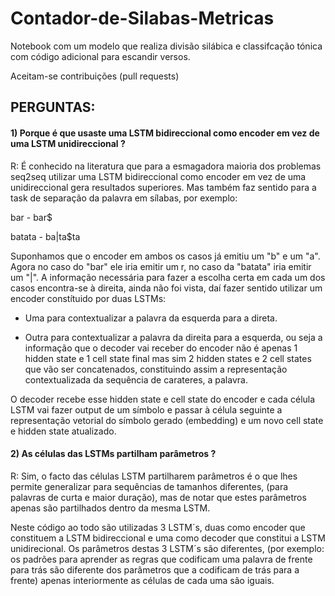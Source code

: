 # Contador-de-Silabas-Metricas
Notebook com um modelo que realiza divisão silábica e classifcação tónica com código adicional para escandir versos.

Aceitam-se contribuições (pull requests)


## PERGUNTAS:

#### 1) Porque é que usaste uma LSTM bidireccional como encoder em vez de uma LSTM unidireccional ?

R: É conhecido na literatura que para a esmagadora maioria dos problemas seq2seq utilizar uma LSTM bidireccional como encoder em vez de uma unidireccional gera resultados superiores. Mas também faz sentido para a task de separação da palavra em sílabas, por exemplo:

bar - bar$

batata - ba|ta$ta

Suponhamos que o encoder em ambos os casos já emitiu um "b" e um "a". Agora no caso do "bar" ele iria emitir um r, no caso da "batata" iria emitir um "|". A informação necessária para fazer a escolha certa em cada um dos casos encontra-se à direita, ainda não foi vista, daí fazer sentido utilizar um encoder constítuido por duas LSTMs: 

- Uma para contextualizar a palavra da esquerda para a direta.

- Outra para contextualizar a palavra da direita para a esquerda, ou seja  a informação que o decoder vai receber do encoder não é apenas 1 hidden state e 1 cell state final mas sim 2 hidden states e 2 cell states que vão ser concatenados, constituindo assim a representação contextualizada da sequência de carateres, a palavra.

O decoder recebe esse hidden state e cell state do encoder e cada célula LSTM vai fazer output de um símbolo e passar à célula seguinte a representação vetorial do símbolo gerado (embedding) e um novo cell state e hidden state atualizado.

#### 2) As células das LSTMs partilham parâmetros ?

R: Sim, o facto das células LSTM partilharem parâmetros é o que lhes permite generalizar para sequências de tamanhos diferentes, (para palavras de curta e maior duração), mas de notar que estes parâmetros apenas são partilhados dentro da mesma LSTM. 

Neste código ao todo são utilizadas 3 LSTM´s, duas como encoder que constituem a LSTM bidireccional e uma como decoder que constitui a LSTM unidirecional. Os parâmetros destas 3 LSTM´s são diferentes, (por exemplo: os padrões para aprender as regras que codificam uma palavra de frente para trás são diferente dos parâmetros que a codificam de trás para a frente) apenas interiormente as células de cada uma são iguais.
